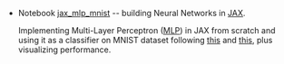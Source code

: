 - Notebook [jax_mlp_mnist](./jax_mlp_mnist.ipynb) -- building Neural Networks in [JAX](https://github.com/google/jax).

  Implementing Multi-Layer Perceptron ([MLP](https://en.wikipedia.org/wiki/Multilayer_perceptron)) in JAX from scratch and using it as a classifier on MNIST dataset following [this](https://www.youtube.com/watch?v=CQQaifxuFcs) and [this](https://github.com/gordicaleksa/get-started-with-JAX), plus visualizing performance.
